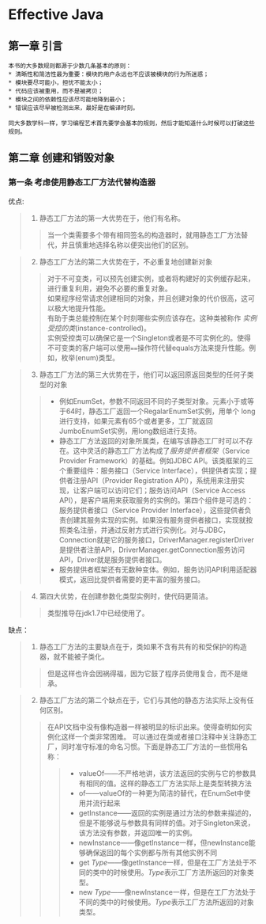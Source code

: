 # Effective Java
## 第一章 引言
    本书的大多数规则都源于少数几条基本的原则：
    * 清晰性和简洁性最为重要：模块的用户永远也不应该被模块的行为所迷惑；
    * 模块要尽可能小，担忧不能太小；
    * 代码应该被重用，而不是被拷贝；
    * 模块之间的依赖性应该尽可能地降到最小；
    * 错误应该尽早被检测出来，最好是在编译时刻。

    同大多数学科一样，学习编程艺术首先要学会基本的规则，然后才能知道什么时候可以打破这些规则。

## 第二章 创建和销毁对象
### 第一条 考虑使用静态工厂方法代替构造器
优点:
>1. 静态工厂方法的第一大优势在于，他们有名称。
>>当一个类需要多个带有相同签名的构造器时，就用静态工厂方法替代，并且慎重地选择名称以便突出他们的区别。

>2. 静态工厂方法的第二大优势在于，不必重复地创建新对象
>>对于不可变类，可以预先创建实例，或者将构建好的实例缓存起来，进行重复利用，避免不必要的重复对象。  
如果程序经常请求创建相同的对象，并且创建对象的代价很高，这可以极大地提升性能。  
有助于类总能控制在某个时刻哪些实例应该存在。这种类被称作 *实例受控的类*(instance-controlled)。  
实例受控类可以确保它是一个Singleton或者是不可实例化的。使得不可变类的客户端可以使用`==`操作符代替equals方法来提升性能。例如，枚举(enum)类型。  

>3. 静态工厂方法的第三大优势在于，他们可以返回原返回类型的任何子类型的对象
>>* 例如EnumSet，参数不同返回不同的子类型对象。元素小于或等于64时，静态工厂返回一个RegalarEnumSet实例，用单个
long进行支持，如果元素有65个或者更多，工厂就返回JumboEnumSet实例，用long数组进行支持。
>>* 静态工厂方法返回的对象所属类，在编写该静态工厂时可以不存在。这中灵活的静态工厂方法构成了*服务提供者框架*（Service Provider Framework）的基础。例如JDBC API。该类框架的三个重要组件：服务接口（Service Interface），供提供者实现；提供者注册API（Provider Registration API），系统用来注册实现，让客户端可以访问它们；服务访问API（Service Access API），是客户端用来获取服务的实例的。第四个组件是可选的：服务提供者接口（Service Provider Interface），这些提供者负责创建其服务实现的实例。如果没有服务提供者接口，实现就按照类名注册，并通过反射方式进行实例化。对与JDBC，Connection就是它的服务接口，DriverManager.registerDriver是提供者注册API，DriverManager.getConnection服务访问API，Driver就是服务提供者接口。
>>* 服务提供者框架还有无数种变体。例如，服务访问API利用适配器模式，返回比提供者需要的更丰富的服务接口。

>4. 第四大优势，在创建参数化类型实例时，使代码更简洁。  
>>类型推导在jdk1.7中已经使用了。

缺点：
>1. 静态工厂方法的主要缺点在于，类如果不含有共有的和受保护的构造器，就不能被子类化。
>>但是这样也许会因祸得福，因为它鼓了程序员使用复合，而不是继承。

>2. 静态工厂方法的第二个缺点在于，它们与其他的静态方法实际上没有任何区别。
>>在API文档中没有像构造器一样被明显的标识出来。使得查明如何实例化这样一个类非常困难。
>>可以通过在类或者接口注释中关注静态工厂，同时准守标准的命名习惯。下面是静态工厂方法的一些惯用名称：
>>>* valueOf——不严格地讲，该方法返回的实例与它的参数具有相同的值。这样的静态工厂方法实际上是类型转换方法
>>>* of——valueOf的一种更为简洁的替代，在EnumSet中使用并流行起来
>>>* getInstance——返回的实例是通过方法的参数来描述的，但是不能够说与参数具有同样的值。对于Singleton来说，该方法没有参数，并返回唯一的实例。
>>>* newInstance——像getInstance一样，但newInstance能够确保返回的每个实例都与所有其他实例不同
>>>* get *Type*——像getInstance一样，但是在工厂方法处于不同的类中的时候使用。*Type*表示工厂方法所返回的对象类型。
>>>* new *Type*——像newInstance一样，但是在工厂方法处于不同的类中的时候使用。*Type*表示工厂方法所返回的对象类型。
